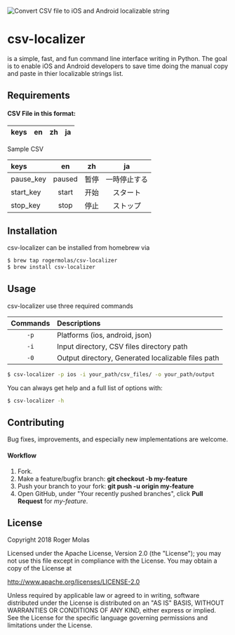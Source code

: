 ![Convert CSV file to iOS and Android localizable string](https://raw.githubusercontent.com/rogermolas/CSVLocalizer/master/flow.png)
# csv-localizer
is a simple, fast, and fun command line interface writing in Python. The goal is to enable iOS and Android developers to save time doing the manual copy and paste in thier localizable strings list.

## Requirements
#### CSV File in this format:
| keys| en| zh | ja | 
| :------|:-------------:|:-------------:|:-------------:|

Sample CSV

| keys| en| zh | ja | 
| :------|:-------------:|:-------------:|:-------------:|
|pause_key |paused | 暂停 |一時停止する|
|start_key |start| 开始 | スタート|
|stop_key | stop |停止 | ストップ|

## Installation
csv-localizer can be installed from homebrew via 
```bash
$ brew tap rogermolas/csv-localizer
$ brew install csv-localizer
```

## Usage
csv-localizer use three required commands 

| Commands| Descriptions| 
| :------: |:-------------
| `-p` | Platforms (ios, android, json) |
| `-i` | Input directory, CSV files directory path| 
| `-0` | Output directory, Generated localizable files path| 

```bash
$ csv-localizer -p ios -i your_path/csv_files/ -o your_path/output
```

You can always get help and a full list of options with:

```bash
$ csv-localizer -h
```

## Contributing
Bug fixes, improvements, and especially new implementations are welcome.
#### Workflow 
1. Fork.
2. Make a feature/bugfix branch: __git checkout -b my-feature__
3. Push your branch to your fork: __git push -u origin my-feature__
4. Open GitHub, under "Your recently pushed branches", click __Pull
Request__ for _my-feature_.


## License

Copyright 2018 Roger Molas

Licensed under the Apache License, Version 2.0 (the "License");
you may not use this file except in compliance with the License.
You may obtain a copy of the License at

http://www.apache.org/licenses/LICENSE-2.0

Unless required by applicable law or agreed to in writing, software
distributed under the License is distributed on an "AS IS" BASIS,
WITHOUT WARRANTIES OR CONDITIONS OF ANY KIND, either express or implied.
See the License for the specific language governing permissions and
limitations under the License.
